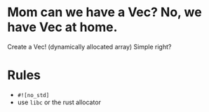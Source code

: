 # Mom can we have a Vec? No, we have Vec at home.
Create a Vec! (dynamically allocated array) Simple right?  

# Rules
- `#![no_std]`
- use `libc` or the rust allocator
